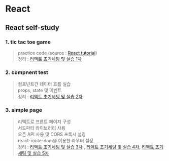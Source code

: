 # React
## React self-study 

### 1. tic tac toe game

>practice code (source : [React tutorial](https://reactjs.org/tutorial/tutorial.html))  
>정리 : [리액트 초기세팅 및 실습 1차](https://kline1103.tistory.com/55?category=426769)

### 2. compnent test

>컴포넌트간 데이터 흐름 실습  
>props, state 및 이벤트   
>정리 : [리액트 초기세팅 및 실습 2차](https://kline1103.tistory.com/65?category=426769)    


### 3. simple page

>리액트로 프론트 페이지 구성  
>서드파티 라이브러리 사용  
>오픈 API 사용 및 CORS 프록시 설정  
>react-route-dom을 이용한 라우터 설정  
>정리 : [리액트 초기세팅 및 실습 3차](https://kline1103.tistory.com/67?category=426769) , [리액트 초기세팅 및 실습 4차](https://kline1103.tistory.com/69?category=426769), [리액트 초기세팅 및 실습 5차](https://kline1103.tistory.com/72?category=426769)  
